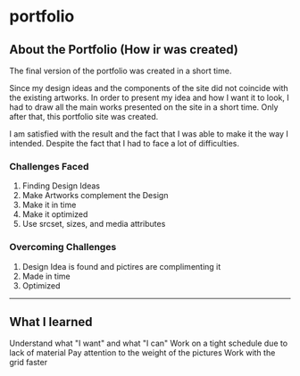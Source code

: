 # portfolio

## About the Portfolio (How ir was created)

The final version of the portfolio was created in a short time.

Since my design ideas and the components of the site did not coincide with the existing artworks. In order to present my idea and how I want it to look, I had to draw all the main works presented on the site in a short time. Only after that, this portfolio site was created.

I am satisfied with the result and the fact that I was able to make it the way I intended. Despite the fact that I had to face a lot of difficulties.

### Challenges Faced

1. Finding Design Ideas
2. Make Artworks complement the Design
3. Make it in time
4. Make it optimized
5. Use srcset, sizes, and media attributes

### Overcoming Challenges

1. Design Idea is found and pictires are complimenting it
2. Made in time
3. Optimized

-----------

## What I learned

Understand what "I want" and what "I can"
Work on a tight schedule due to lack of material
Pay attention to the weight of the pictures
Work with the grid faster